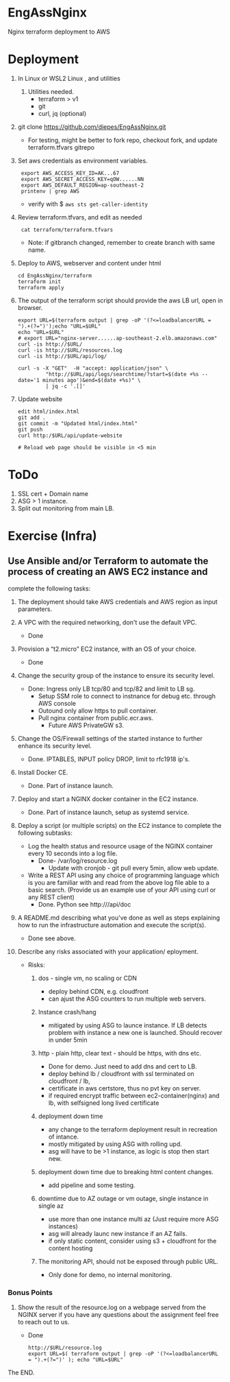 # EngAssNginx
Nginx terraform deployment to AWS

# Deployment

 1. In Linux or WSL2 Linux , and utilities 
    1. Utilities needed.
       - terraform > v1
       - git
       - curl, jq (optional)

 1. git clone https://github.com/diepes/EngAssNginx.git
    * For testing, might be better to fork repo, checkout fork,
        and update terraform.tfvars gitrepo

 1. Set aws credentials as environment variables.

         export AWS_ACCESS_KEY_ID=AK...67
         export AWS_SECRET_ACCESS_KEY=qOW......NN
         export AWS_DEFAULT_REGION=ap-southeast-2
         printenv | grep AWS  
     * verify with $ `aws sts get-caller-identity`

 1. Review terraform.tfvars, and edit as needed

         cat terraform/terraform.tfvars     
     * Note: if gitbranch changed, remember to create branch with same name.

 1. Deploy to AWS, webserver and content under html
 
        cd EngAssNginx/terraform
        terraform init
        terraform apply

  1. The output of the terraform script should provide the aws LB url, open in browser.

         export URL=$(terraform output | grep -oP '(?<=loadbalancerURL = ").+(?=")');echo "URL=$URL"
         echo "URL=$URL"
         # export URL="nginx-server......ap-southeast-2.elb.amazonaws.com"
         curl -is http://$URL/
         curl -is http://$URL/resources.log
         curl -is http://$URL/api/log/

         curl -s -X "GET"  -H "accept: application/json" \
                  "http://$URL/api/logs/searchtime/?start=$(date +%s --date='1 minutes ago')&end=$(date +%s)" \
                  | jq -c '.[]' 

  1. Update website

         edit html/index.html
         git add .
         git commit -m "Updated html/index.html"
         git push
         curl http:/$URL/api/update-website

         # Reload web page should be visible in <5 min

# ToDo

 1. SSL cert + Domain name
 1. ASG > 1 instance.
 1. Split out monitoring from main LB.

# Exercise (Infra)

## Use Ansible and/or Terraform to automate the process of creating an AWS EC2 instance and
complete the following tasks:
 1. The deployment should take AWS credentials and AWS region as input parameters.
 2. A VPC with the required networking, don't use the default VPC.
    - Done
 3. Provision a “t2.micro” EC2 instance, with an OS of your choice.
    - Done
 4. Change the security group of the instance to ensure its security level.
    - Done: Ingress only LB tcp/80 and tcp/82 and limit to LB sg.
       - Setup SSM role to connect to instnance for debug etc. through AWS console
       - Outound only allow https to pull container.
       - Pull nginx container from public.ecr.aws.
          - Future AWS PrivateGW s3.
 5. Change the OS/Firewall settings of the started instance to further enhance its security level.
    - Done.  IPTABLES, INPUT policy DROP, limit to rfc1918 ip's. 
 6. Install Docker CE.
    - Done. Part of instance launch.
 7. Deploy and start a NGINX docker container in the EC2 instance.
    - Done. Part of instance launch, setup as systemd service.
 8. Deploy a script (or multiple scripts) on the EC2 instance to complete the following subtasks:
    - Log the health status and resource usage of the NGINX container every 10 seconds into a log file.
      - Done- /var/log/resource.log
         - Update with cronjob - git pull every 5min, allow web update.
    - Write a REST API using any choice of programming language which is you are familiar with and read from the above log file able to a basic search. (Provide us an example use of your API using curl or any REST client)
      - Done. Python  see http://<lb url>/api/doc

 9. A README.md describing what you've done as well as steps explaining how to run the infrastructure automation and execute the script(s).
    - Done see above.

 10. Describe any risks associated with your application/ eployment.
     - Risks:
       1. dos - single vm, no scaling or CDN
          - deploy behind CDN, e.g. cloudfront
          - can ajust the ASG counters to run multiple web servers.
       1. Instance crash/hang
          - mitigated by using ASG to launce instance.  If LB detects problem with instance a new one is launched.  Should recover in under 5min
       1. http - plain http, clear text - should be https, with dns etc.
          - Done for demo.  Just need to add dns and cert to LB.
          - deploy behind lb / cloudfront with ssl terminated on cloudfront / lb,
          - certificate in aws certstore, thus no pvt key on server.
          - if required encrypt traffic between ec2-container(nginx) and lb, with selfsigned long lived certificate
       1. deployment down time 
          - any change to the terraform deployment result in recreation of intance.
          - mostly mitigated by using ASG with rolling upd.
          - asg will have to be >1 instance, as logic is stop then start new.
       1. deployment down time due to breaking html content changes.
          - add pipeline and some testing.
       1. downtime due to AZ outage or vm outage, single instance in single az
          - use more than one instance multi az (Just require more ASG instances)
          - asg will already launc new instance if an AZ fails.
          - if only static content, consider using s3 + cloudfront for the content hosting
  
       1. The monitoring API, should not be exposed through public URL.
          - Only done for demo, no internal monitoring.

### Bonus Points
 1. Show the result of the resource.log on a webpage served from the NGINX server
   if you have any questions about the assignment feel free to reach out to us.
    - Done 

          http://$URL/resource.log   
          export URL=$( terraform output | grep -oP '(?<=loadbalancerURL = ").+(?=")' ); echo "URL=$URL"


The END.
